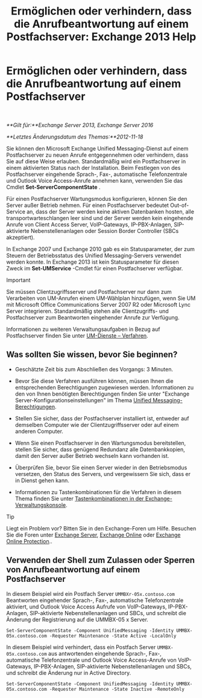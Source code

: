 ﻿---
title: 'Ermöglichen oder verhindern, dass die Anrufbeantwortung auf einem Postfachserver: Exchange 2013 Help'
TOCTitle: Ermöglichen oder verhindern, dass die Anrufbeantwortung auf einem Postfachserver
ms:assetid: 4b860c09-6669-4e3d-b3dc-17b8018b3860
ms:mtpsurl: https://technet.microsoft.com/de-de/library/Aa997908(v=EXCHG.150)
ms:contentKeyID: 50554816
ms.date: 05/22/2018
mtps_version: v=EXCHG.150
ms.translationtype: MT
---

# Ermöglichen oder verhindern, dass die Anrufbeantwortung auf einem Postfachserver

 

_**Gilt für:**Exchange Server 2013, Exchange Server 2016_

_**Letztes Änderungsdatum des Themas:**2012-11-18_

Sie können den Microsoft Exchange Unified Messaging-Dienst auf einem Postfachserver zu neuen Anrufe entgegennehmen oder verhindern, dass Sie auf diese Weise erlauben. Standardmäßig wird ein Postfachserver in einem aktivierten Status nach der Installation. Beim Festlegen von des Postfachserver eingehende Sprach-, Fax-, automatische Telefonzentrale und Outlook Voice Access-Anrufe annehmen kann, verwenden Sie das Cmdlet **Set-ServerComponentState** .

Für einen Postfachserver Wartungsmodus konfigurieren, können Sie den Server außer Betrieb nehmen. Für einen Postfachserver bedeutet Out-of-Service an, dass der Server werden keine aktiven Datenbanken hosten, alle transportwarteschlangen leer sind und der Server werden kein eingehende Anrufe von Client Access Server, VoIP-Gateways, IP-PBX-Anlagen, SIP-aktivierte Nebenstellenanlagen oder Session Border Controller (SBCs akzeptiert).

In Exchange 2007 und Exchange 2010 gab es ein Statusparameter, der zum Steuern der Betriebsstatus des Unified Messaging-Servers verwendet werden konnte. In Exchange 2013 ist kein Statusparameter für diesen Zweck im **Set-UMService** -Cmdlet für einen Postfachserver verfügbar.


> [!IMPORTANT]
> Sie müssen Clientzugriffsserver und Postfachserver nur dann zum Verarbeiten von UM-Anrufen einem UM-Wählplan hinzufügen, wenn Sie UM mit Microsoft Office Communications Server 2007 R2 oder Microsoft Lync Server integrieren. Standardmäßig stehen alle Clientzugriffs- und Postfachserver zum Beantworten eingehender Anrufe zur Verfügung.



Informationen zu weiteren Verwaltungsaufgaben in Bezug auf Postfachserver finden Sie unter [UM-Dienste – Verfahren](um-services-procedures-exchange-2013-help.md).

## Was sollten Sie wissen, bevor Sie beginnen?

  - Geschätzte Zeit bis zum Abschließen des Vorgangs: 3 Minuten.

  - Bevor Sie diese Verfahren ausführen können, müssen Ihnen die entsprechenden Berechtigungen zugewiesen werden. Informationen zu den von Ihnen benötigten Berechtigungen finden Sie unter "Exchange Server-Konfigurationseinstellungen" im Thema [Unified Messaging-Berechtigungen](unified-messaging-permissions-exchange-2013-help.md).

  - Stellen Sie sicher, dass der Postfachserver installiert ist, entweder auf demselben Computer wie der Clientzugriffsserver oder auf einem anderen Computer.

  - Wenn Sie einen Postfachserver in den Wartungsmodus bereitstellen, stellen Sie sicher, dass genügend Redundanz alle Datenbankkopien, damit den Server außer Betrieb wechseln kann vorhanden ist.

  - Überprüfen Sie, bevor Sie einen Server wieder in den Betriebsmodus versetzen, den Status des Servers, und vergewissern Sie sich, dass er in Dienst gehen kann.

  - Informationen zu Tastenkombinationen für die Verfahren in diesem Thema finden Sie unter [Tastenkombinationen in der Exchange-Verwaltungskonsole](keyboard-shortcuts-in-the-exchange-admin-center-exchange-online-protection-help.md).


> [!TIP]
> Liegt ein Problem vor? Bitten Sie in den Exchange-Foren um Hilfe. Besuchen Sie die Foren unter <A href="https://go.microsoft.com/fwlink/p/?linkid=60612">Exchange Server</A>, <A href="https://go.microsoft.com/fwlink/p/?linkid=267542">Exchange Online</A> oder <A href="https://go.microsoft.com/fwlink/p/?linkid=285351">Exchange Online Protection</A>..



## Verwenden der Shell zum Zulassen oder Sperren von Anrufbeantwortung auf einem Postfachserver

In diesem Beispiel wird ein Postfach Server `UMMBXr-05x.contoso.com` Beantworten eingehender Sprach-, Fax-, automatische Telefonzentrale aktiviert, und Outlook Voice Access Aufrufe von VoIP-Gateways, IP-PBX-Anlagen, SIP-aktivierte Nebenstellenanlagen und SBCs, und schreibt die Änderung der Registrierung auf die UMMBX-05 x Server.

    Set-ServerComponentState -Component UnifiedMessaging -Identity UMMBX-05x.contoso.com -Requester Maintenance -State Active -LocalOnly

In diesem Beispiel wird verhindert, dass ein Postfach Server `UMMBX-05x.contoso.com` aus antwortenden eingehende Sprach-, Fax-, automatische Telefonzentrale und Outlook Voice Access-Anrufe von VoIP-Gateways, IP-PBX-Anlagen, SIP-aktivierte Nebenstellenanlagen und SBCs, und schreibt die Änderung nur in Active Directory.

    Set-ServerComponentState -Component UnifiedMessaging -Identity UMMBX-05x.contoso.com -Requester Maintenance -State Inactive -RemoteOnly


